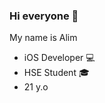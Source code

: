 ### Hi everyone 🌈

My name is Alim

<ul>
<li>iOS Developer 💻</li>
<li>HSE Student 🎓</li>
<li>21 y.o </li>
</ul>
